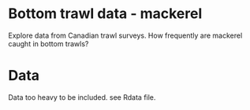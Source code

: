 # Bottom trawl data - mackerel

Explore data from Canadian trawl surveys. How frequently are mackerel caught in bottom trawls?

# Data

Data too heavy to be included. see Rdata file.

